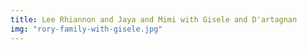 ```yaml
---
title: Lee Rhiannon and Jaya and Mimi with Gisele and D'artagnan
img: "rory-family-with-gisele.jpg"
---
```

